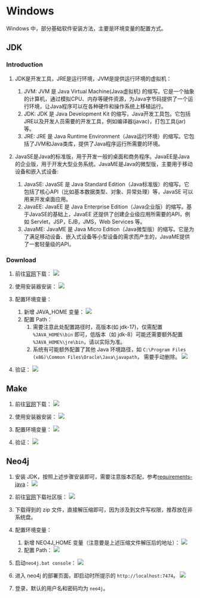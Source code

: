 # Windows

Windows 中，部分基础软件安装方法，主要是环境变量的配置方式。

## JDK

### Introduction

1. JDK是开发工具，JRE是运行环境，JVM是提供运行环境的虚拟机：
    1. JVM: JVM 是 Java Virtual Machine(Java虚拟机) 的缩写。它是一个抽象的计算机，通过模拟CPU、内存等硬件资源，为Java字节码提供了一个运行环境，让Java程序可以在各种硬件和操作系统上移植运行。
    2. JDK: JDK 是 Java Development Kit 的缩写，Java开发工具包。它包括JRE以及开发人员需要的开发工具，例如编译器(javac)，打包工具(jar)等。
    3. JRE: JRE 是 Java Runtime Environment（Java运行环境）的缩写。它包括了JVM和Java类库，提供了Java程序运行所需要的环境。

2. JavaSE是Java的标准版，用于开发一般的桌面和商务程序。JavaEE是Java的企业版，用于开发大型业务系统。JavaME是Java的微型版，主要用于移动设备和嵌入式设备:
    1. JavaSE: JavaSE 是 Java Standard Edition（Java标准版）的缩写。它包括了核心API（比如基本数据类型、对象、异常处理）等，JavaSE 可以用来开发桌面应用。
    2. JavaEE: JavaEE 是 Java Enterprise Edition（Java企业版）的缩写。基于JavaSE的基础上，JavaEE 还提供了创建企业级应用所需要的API，例如 Servlet，JSP，EJB，JMS，Web Services 等。
    3. JavaME: JavaME 是 Java Micro Edition（Java微型版）的缩写。它是为了满足移动设备、嵌入式设备等小型设备的需求而产生的，JavaME提供了一套轻量级的API。

### Download

1. 前往[官网](https://www.oracle.com/cn/java/technologies/downloads/archive/)下载：
    ![](images/2024-01-27-20-02-31.png)

2. 使用安装器安装：
    ![](images/2024-01-27-20-34-09.png)

3. 配置环境变量：
    1. 新增 JAVA_HOME 变量：
    ![](images/2024-01-27-20-36-17.png)
    2. 配置 Path：
       1. 需要注意此处配置路径时，高版本(如 jdk-17)，仅需配置 `%JAVA_HOME%\bin` 即可，低版本（如 jdk-8）可能还需要额外配置 `%JAVA_HOME%\jre\bin`，请以实际为准。
       2. 系统有可能额外配置了其他 Java 环境路径，如 `C:\Program Files (x86)\Common Files\Oracle\Java\javapath`， 需要手动删除。
    ![](images/2024-01-27-20-40-18.png)

4. 验证：
    ![](images/2024-01-27-20-46-56.png)

## Make

1. 前往[官网](https://gnuwin32.sourceforge.net/packages/make.htm)下载：
    ![](images/2024-01-21-22-35-47.png)

2. 使用安装器安装：
    ![](images/2024-01-21-22-38-21.png)

3. 配置环境变量：
    ![](images/2024-01-21-22-45-27.png)

4. 验证：
    ![](images/2024-01-21-22-46-52.png)

## Neo4j

1. 安装 JDK，按照上述步骤安装即可，需要注意版本匹配，参考[requirements-java](https://neo4j.com/docs/operations-manual/5/installation/requirements/#deployment-requirements-java)：
    ![](images/2024-01-27-22-34-59.png)

2. 前往[官网](https://neo4j.com/deployment-center/#gdb-tab)下载社区版：
    ![](images/2024-01-27-21-15-16.png)

3. 下载得到的 zip 文件，直接解压缩即可，因为涉及到文件写权限，推荐放在非系统盘。

4. 配置环境变量：
    1. 新增 NEO4J_HOME 变量（注意要是上述压缩文件解压后的地址）：
    ![](images/2024-01-27-22-31-04.png)
    2. 配置 Path：
    ![](images/2024-01-27-22-21-39.png)

5. 启动`neo4j.bat console`：
    ![](images/2024-01-27-22-33-00.png)

6. 进入 neo4j 的部署页面，即启动时所提示的 `http://localhost:7474`。
    ![](images/2024-01-28-19-52-27.png)

7. 登录，默认的用户名和密码均为 `neo4j`。
